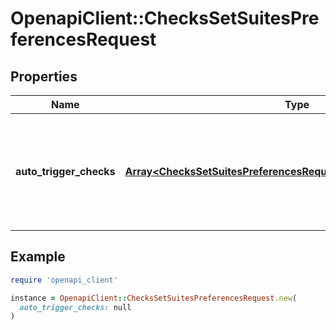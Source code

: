 # OpenapiClient::ChecksSetSuitesPreferencesRequest

## Properties

| Name | Type | Description | Notes |
| ---- | ---- | ----------- | ----- |
| **auto_trigger_checks** | [**Array&lt;ChecksSetSuitesPreferencesRequestAutoTriggerChecksInner&gt;**](ChecksSetSuitesPreferencesRequestAutoTriggerChecksInner.md) | Enables or disables automatic creation of CheckSuite events upon pushes to the repository. Enabled by default. See the [&#x60;auto_trigger_checks&#x60; object](https://docs.github.com/rest/reference/checks#auto_trigger_checks-object) description for details. | [optional] |

## Example

```ruby
require 'openapi_client'

instance = OpenapiClient::ChecksSetSuitesPreferencesRequest.new(
  auto_trigger_checks: null
)
```

